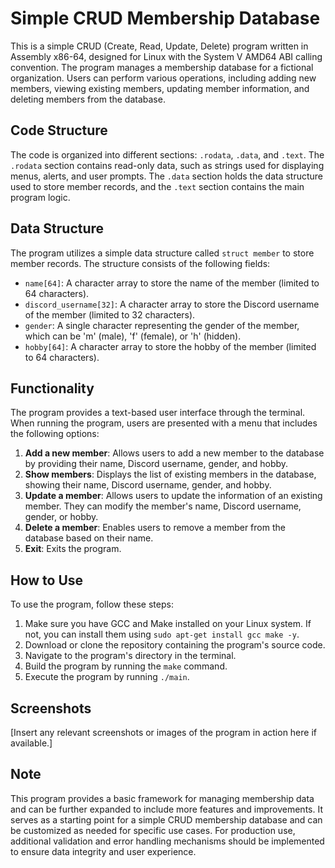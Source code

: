# Simple CRUD Membership Database

This is a simple CRUD (Create, Read, Update, Delete) program written in Assembly x86-64, designed for Linux with the System V AMD64 ABI calling convention. The program manages a membership database for a fictional organization. Users can perform various operations, including adding new members, viewing existing members, updating member information, and deleting members from the database.

## Code Structure

The code is organized into different sections: `.rodata`, `.data`, and `.text`. The `.rodata` section contains read-only data, such as strings used for displaying menus, alerts, and user prompts. The `.data` section holds the data structure used to store member records, and the `.text` section contains the main program logic.

## Data Structure

The program utilizes a simple data structure called `struct member` to store member records. The structure consists of the following fields:
- `name[64]`: A character array to store the name of the member (limited to 64 characters).
- `discord_username[32]`: A character array to store the Discord username of the member (limited to 32 characters).
- `gender`: A single character representing the gender of the member, which can be 'm' (male), 'f' (female), or 'h' (hidden).
- `hobby[64]`: A character array to store the hobby of the member (limited to 64 characters).

## Functionality

The program provides a text-based user interface through the terminal. When running the program, users are presented with a menu that includes the following options:
1. **Add a new member**: Allows users to add a new member to the database by providing their name, Discord username, gender, and hobby.
2. **Show members**: Displays the list of existing members in the database, showing their name, Discord username, gender, and hobby.
3. **Update a member**: Allows users to update the information of an existing member. They can modify the member's name, Discord username, gender, or hobby.
4. **Delete a member**: Enables users to remove a member from the database based on their name.
5. **Exit**: Exits the program.

## How to Use

To use the program, follow these steps:
1. Make sure you have GCC and Make installed on your Linux system. If not, you can install them using `sudo apt-get install gcc make -y`.
2. Download or clone the repository containing the program's source code.
3. Navigate to the program's directory in the terminal.
4. Build the program by running the `make` command.
5. Execute the program by running `./main`.

## Screenshots

[Insert any relevant screenshots or images of the program in action here if available.]

## Note

This program provides a basic framework for managing membership data and can be further expanded to include more features and improvements. It serves as a starting point for a simple CRUD membership database and can be customized as needed for specific use cases. For production use, additional validation and error handling mechanisms should be implemented to ensure data integrity and user experience.
